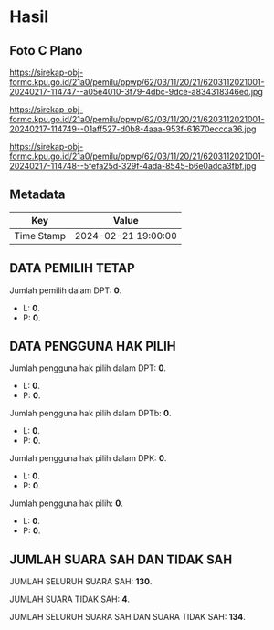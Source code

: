 # Hasil

## Foto C Plano

https://sirekap-obj-formc.kpu.go.id/21a0/pemilu/ppwp/62/03/11/20/21/6203112021001-20240217-114747--a05e4010-3f79-4dbc-9dce-a834318346ed.jpg

https://sirekap-obj-formc.kpu.go.id/21a0/pemilu/ppwp/62/03/11/20/21/6203112021001-20240217-114749--01aff527-d0b8-4aaa-953f-61670eccca36.jpg

https://sirekap-obj-formc.kpu.go.id/21a0/pemilu/ppwp/62/03/11/20/21/6203112021001-20240217-114748--5fefa25d-329f-4ada-8545-b6e0adca3fbf.jpg


## Metadata

| Key        | Value               |
| ---------- | ------------------- |
| Time Stamp | 2024-02-21 19:00:00 |


## DATA PEMILIH TETAP

Jumlah pemilih dalam DPT: **0**.
 * L: **0**.
 * P: **0**.

## DATA PENGGUNA HAK PILIH

Jumlah pengguna hak pilih dalam DPT: **0**.
 * L: **0**.
 * P: **0**.

Jumlah pengguna hak pilih dalam DPTb: **0**.
 * L: **0**.
 * P: **0**.

Jumlah pengguna hak pilih dalam DPK: **0**.
 * L: **0**.
 * P: **0**.

Jumlah pengguna hak pilih: **0**.
 * L: **0**.
 * P: **0**.

## JUMLAH SUARA SAH DAN TIDAK SAH

JUMLAH SELURUH SUARA SAH: **130**.

JUMLAH SUARA TIDAK SAH: **4**.

JUMLAH SELURUH SUARA SAH DAN SUARA TIDAK SAH: **134**.


